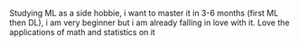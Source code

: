 Studying ML as a side hobbie, i want to master it in 3-6 months (first ML then DL), i am very beginner but i am already falling in love with it. Love the applications of math and statistics on it

